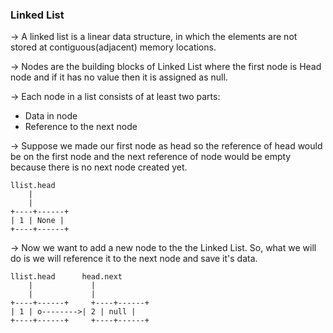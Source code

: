 <h3> Linked List </h3>

-> A linked list is a linear data structure, in which the elements are not stored at contiguous(adjacent) memory locations.

-> Nodes are the building blocks of Linked List where the first node is Head node and if it has no value then it is assigned as null.

-> Each node in a list consists of at least two parts:
<ul>
<li> Data in node </li>
<li> Reference to the next node </li>
</ul>

-> Suppose we made our first node as head so the reference of head would be on the first node and the next reference of node would be empty because there is no next node created yet.
  
    llist.head                 
        |      
        |      
    +----+------+ 
    | 1 | None |  
    +----+------+ 

-> Now we want to add a new node to the the Linked List. So, what we will do is we will reference it to the next node and save it's data.

    llist.head      head.next       
        |             |       
        |             |       
    +----+------+     +----+------+  
    | 1 | o-------->| 2 | null |     
    +----+------+     +----+------+  
